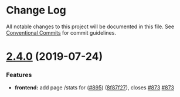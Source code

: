 # Change Log

All notable changes to this project will be documented in this file.
See [Conventional Commits](https://conventionalcommits.org) for commit guidelines.

# [2.4.0](https://github.com/SocialGouv/code-du-travail-frontend/compare/v2.3.2-spring...v2.4.0) (2019-07-24)


### Features

* **frontend:** add page /stats for ([#895](https://github.com/SocialGouv/code-du-travail-frontend/issues/895)) ([8f87f27](https://github.com/SocialGouv/code-du-travail-frontend/commit/8f87f27)), closes [#873](https://github.com/SocialGouv/code-du-travail-frontend/issues/873) [#873](https://github.com/SocialGouv/code-du-travail-frontend/issues/873)
